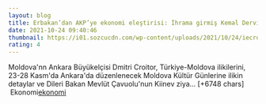 ```yaml
--- 
layout: blog
title: Erbakan’dan AKP’ye ekonomi eleştirisi: İhrama girmiş Kemal Derviş olmaktan kurtulun
date: 2021-10-24 09:40:46
thumbnail: https://i01.sozcucdn.com/wp-content/uploads/2021/10/24/iecrop/erbaka-foto-sozcu_16_9_1635068167-670x371.jpg
rating: 4
---
```

Moldova'nn Ankara Büyükelçisi Dmitri Croitor, Türkiye-Moldova ilikilerini, 23-28 Kasm'da Ankara'da düzenlenecek Moldova Kültür Günlerine ilikin detaylar ve Dileri Bakan Mevlüt Çavuolu'nun Kiinev ziya… [+6748 chars]</br>&nbsp;Ekonomi<a href="Ekonomi">ekonomi</a>